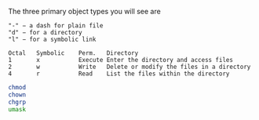 The three primary object types you will see are
```
"-" − a dash for plain file
"d" − for a directory
"l" − for a symbolic link
```

```
Octal	Symbolic	Perm.	Directory
1	    x	        Execute	Enter the directory and access files
2	    w	        Write	Delete or modify the files in a directory
4	    r	        Read	List the files within the directory 
```

```bash
chmod
chown
chgrp
umask
```
